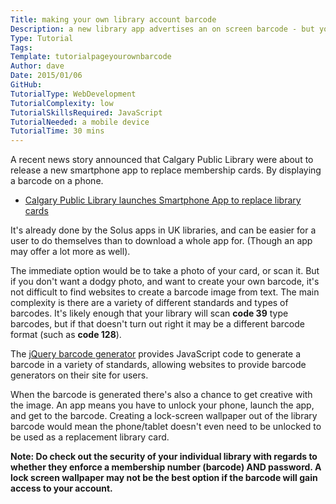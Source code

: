 ```yaml
---
Title: making your own library account barcode
Description: a new library app advertises an on screen barcode - but you can do your own
Type: Tutorial
Tags:
Template: tutorialpageyourownbarcode
Author: dave
Date: 2015/01/06
GitHub: 
TutorialType: WebDevelopment
TutorialComplexity: low
TutorialSkillsRequired: JavaScript
TutorialNeeded: a mobile device
TutorialTime: 30 mins
---
```


A recent news story announced that Calgary Public Library were about to release a new smartphone app to replace membership cards.  By displaying a barcode on a phone.

- [Calgary Public Library launches Smartphone App to replace library cards](http://mobilesyrup.com/2014/12/19/calgary-public-library-launches-smartphone-app-to-replace-library-cards/)

It's already done by the Solus apps in UK libraries, and can be easier for a user to do themselves than to download a whole app for.  (Though an app may offer a lot more as well).

The immediate option would be to take a photo of your card, or scan it.  But if you don't want a dodgy photo, and want to create your own barcode, it's not difficult to find websites to create a barcode image from text. The main complexity is there are a variety of different standards and types of barcodes.  It's likely enough that your library will scan **code 39** type barcodes, but if that doesn't turn out right it may be a different barcode format (such as **code 128**).

The [jQuery barcode generator](http://www.jqueryscript.net/other/Simple-jQuery-Based-Barcode-Generator-Barcode.html) provides JavaScript code to generate a barcode in a variety of standards, allowing websites to provide barcode generators on their site for users.

When the barcode is generated there's also a chance to get creative with the image.  An app means you have to unlock your phone, launch the app, and get to the barcode.  Creating a lock-screen wallpaper out of the library barcode would mean the phone/tablet doesn't even need to be unlocked to be used as a replacement library card.

**Note: Do check out the security of your individual library with regards to whether they enforce a membership number (barcode) AND password.  A lock screen wallpaper may not be the best option if the barcode will gain access to your account.**
